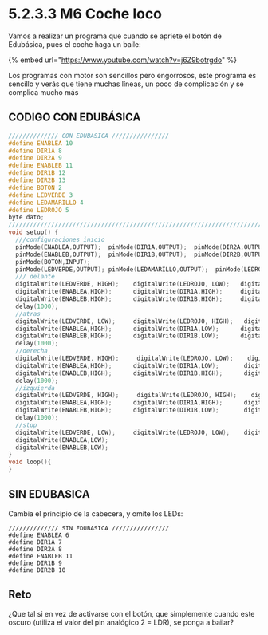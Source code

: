 # 5.2.3.3 M6 Coche loco

Vamos a realizar un programa que cuando se apriete el botón de Edubásica, pues el coche haga un baile:

{% embed url="https://www.youtube.com/watch?v=j6Z9botrgdo" %}

Los programas con motor son sencillos pero engorrosos, este programa es sencillo y verás que tiene muchas líneas, un poco de complicación y se complica mucho más

## CODIGO CON EDUBÁSICA

```cpp
////////////// CON EDUBASICA ////////////////
#define ENABLEA 10
#define DIR1A 8
#define DIR2A 9
#define ENABLEB 11
#define DIR1B 12
#define DIR2B 13
#define BOTON 2
#define LEDVERDE 3
#define LEDAMARILLO 4
#define LEDROJO 5
byte dato;
/////////////////////////////////////////////////////////////////////////////////////////////////////
void setup() {
  ///configuraciones inicio
  pinMode(ENABLEA,OUTPUT);  pinMode(DIR1A,OUTPUT);  pinMode(DIR2A,OUTPUT);
  pinMode(ENABLEB,OUTPUT);  pinMode(DIR1B,OUTPUT);  pinMode(DIR2B,OUTPUT);
  pinMode(BOTON,INPUT);
  pinMode(LEDVERDE,OUTPUT); pinMode(LEDAMARILLO,OUTPUT);  pinMode(LEDROJO,OUTPUT);
  /// delante
  digitalWrite(LEDVERDE, HIGH);    digitalWrite(LEDROJO, LOW);   digitalWrite(LEDAMARILLO, LOW);
  digitalWrite(ENABLEA,HIGH);      digitalWrite(DIR1A,HIGH);     digitalWrite(DIR2A,LOW);
  digitalWrite(ENABLEB,HIGH);      digitalWrite(DIR1B,HIGH);     digitalWrite(DIR2B,LOW);
  delay(1000);
  //atras
  digitalWrite(LEDVERDE, LOW);     digitalWrite(LEDROJO, HIGH);   digitalWrite(LEDAMARILLO, LOW);
  digitalWrite(ENABLEA,HIGH);      digitalWrite(DIR1A,LOW);      digitalWrite(DIR2A,HIGH);
  digitalWrite(ENABLEB,HIGH);      digitalWrite(DIR1B,LOW);      digitalWrite(DIR2B,HIGH);
  delay(1000);
  //derecha
  digitalWrite(LEDVERDE, HIGH);     digitalWrite(LEDROJO, LOW);    digitalWrite(LEDAMARILLO, HIGH);
  digitalWrite(ENABLEA,HIGH);      digitalWrite(DIR1A,LOW);       digitalWrite(DIR2A,HIGH);
  digitalWrite(ENABLEB,HIGH);      digitalWrite(DIR1B,HIGH);      digitalWrite(DIR2B,LOW);
  delay(1000);
  //izquierda  
  digitalWrite(LEDVERDE, HIGH);     digitalWrite(LEDROJO, HIGH);    digitalWrite(LEDAMARILLO, HIGH);
  digitalWrite(ENABLEA,HIGH);      digitalWrite(DIR1A,HIGH);      digitalWrite(DIR2A,LOW);
  digitalWrite(ENABLEB,HIGH);      digitalWrite(DIR1B,LOW);       digitalWrite(DIR2B,HIGH);
  delay(1000);
  //stop 
  digitalWrite(LEDVERDE, LOW);     digitalWrite(LEDROJO, LOW);    digitalWrite(LEDAMARILLO, LOW);
  digitalWrite(ENABLEA,LOW);
  digitalWrite(ENABLEB,LOW);  
}
void loop(){
}
```

## SIN EDUBASICA

Cambia el principio de la cabecera, y omite los LEDs:

```text
////////////// SIN EDUBASICA ////////////////
#define ENABLEA 6
#define DIR1A 7
#define DIR2A 8
#define ENABLEB 11
#define DIR1B 9
#define DIR2B 10
```

## Reto

¿Que tal si en vez de activarse con el botón, que simplemente cuando este oscuro \(utiliza el valor del pin analógico 2 = LDR\), se ponga a bailar?

